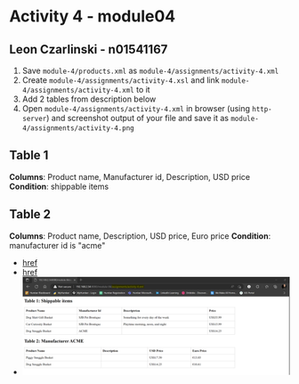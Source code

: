 # Activity 4 - module04
## Leon Czarlinski - n01541167

1. Save `module-4/products.xml` as `module-4/assignments/activity-4.xml`
2. Create `module-4/assignments/activity-4.xsl` and link `module-4/assignments/activity-4.xml` to it
3. Add 2 tables from description below
4. Open `module-4/assignments/activity-4.xml` in browser (using `http-server`) and screenshot output of your file and save it as `module-4/assignments/activity-4.png`

## Table 1
**Columns**: Product name, Manufacturer id, Description, USD price
**Condition**: shippable items
## Table 2
**Columns**: Product name, Description, USD price, Euro price
**Condition**: manufacturer id is "acme"

- [href](../assignments/activity-4.xml)
- [href](../assignments/activity-4.xsl)
- ![image](../assignments/activity-4_n01541167.png)


